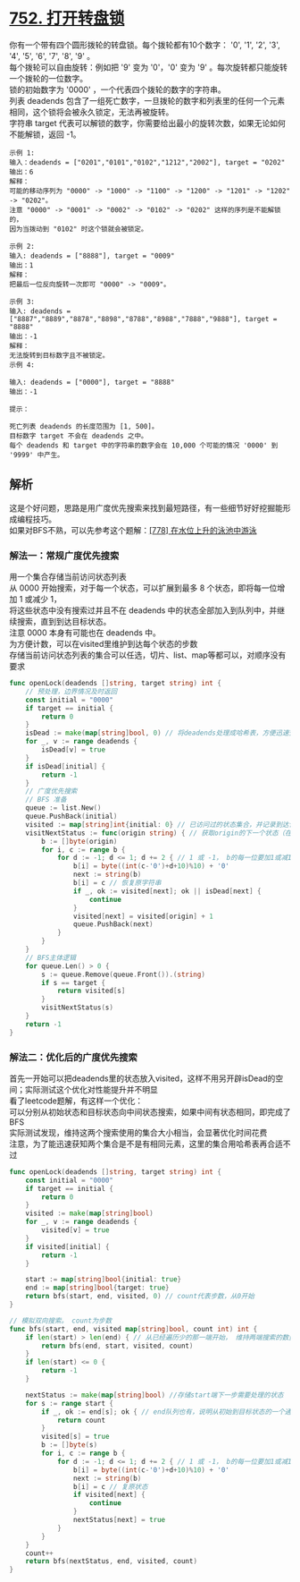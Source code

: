 # [752. 打开转盘锁](https://leetcode-cn.com/problems/open-the-lock)
你有一个带有四个圆形拨轮的转盘锁。每个拨轮都有10个数字： '0', '1', '2', '3', '4', '5', '6', '7', '8', '9' 。  
每个拨轮可以自由旋转：例如把 '9' 变为  '0'，'0' 变为 '9' 。每次旋转都只能旋转一个拨轮的一位数字。  
锁的初始数字为 '0000' ，一个代表四个拨轮的数字的字符串。  
列表 deadends 包含了一组死亡数字，一旦拨轮的数字和列表里的任何一个元素相同，这个锁将会被永久锁定，无法再被旋转。  
字符串 target 代表可以解锁的数字，你需要给出最小的旋转次数，如果无论如何不能解锁，返回 -1。  
```
示例 1:
输入：deadends = ["0201","0101","0102","1212","2002"], target = "0202"
输出：6
解释：
可能的移动序列为 "0000" -> "1000" -> "1100" -> "1200" -> "1201" -> "1202" -> "0202"。
注意 "0000" -> "0001" -> "0002" -> "0102" -> "0202" 这样的序列是不能解锁的，
因为当拨动到 "0102" 时这个锁就会被锁定。

示例 2:
输入: deadends = ["8888"], target = "0009"
输出：1
解释：
把最后一位反向旋转一次即可 "0000" -> "0009"。

示例 3:
输入: deadends = ["8887","8889","8878","8898","8788","8988","7888","9888"], target = "8888"
输出：-1
解释：
无法旋转到目标数字且不被锁定。
示例 4:

输入: deadends = ["0000"], target = "8888"
输出：-1

提示：

死亡列表 deadends 的长度范围为 [1, 500]。
目标数字 target 不会在 deadends 之中。
每个 deadends 和 target 中的字符串的数字会在 10,000 个可能的情况 '0000' 到 '9999' 中产生。
```
## 解析
这是个好问题，思路是用广度优先搜索来找到最短路径，有一些细节好好挖掘能形成编程技巧。   
如果对BFS不熟，可以先参考这个题解：[[778] 在水位上升的泳池中游泳](../swim-in-rising-water/readme.md)  
### 解法一：常规广度优先搜索
用一个集合存储当前访问状态列表  
从 0000 开始搜索，对于每一个状态，可以扩展到最多 8 个状态，即将每一位增加 1 或减少 1，  
将这些状态中没有搜索过并且不在 deadends 中的状态全部加入到队列中，并继续搜索，直到到达目标状态。  
注意 0000 本身有可能也在 deadends 中。  
为方便计数，可以在visited里维护到达每个状态的步数  
存储当前访问状态列表的集合可以任选，切片、list、map等都可以，对顺序没有要求  
```go
func openLock(deadends []string, target string) int {
	// 预处理，边界情况及时返回
	const initial = "0000"
	if target == initial {
		return 0
	}
	isDead := make(map[string]bool, 0) // 将deadends处理成哈希表，方便迅速查找某个状态是否在里边
	for _, v := range deadends {
		isDead[v] = true
	}
	if isDead[initial] {
		return -1
	}
	// 广度优先搜索
	// BFS 准备
	queue := list.New()
	queue.PushBack(initial)
	visited := map[string]int{initial: 0} // 已访问过的状态集合，并记录到达该状态花的步数
	visitNextStatus := func(origin string) { // 获取origin的下一个状态（在这里有8种）并将合适的状态入队
		b := []byte(origin)
		for i, c := range b {
			for d := -1; d <= 1; d += 2 { // 1 或 -1， b的每一位要加1或减1，以得到下一个状态
				b[i] = byte((int(c-'0')+d+10)%10) + '0'
				next := string(b)
				b[i] = c // 恢复原字符串
				if _, ok := visited[next]; ok || isDead[next] {
					continue
				}
				visited[next] = visited[origin] + 1
				queue.PushBack(next)
			}
		}
	}
	// BFS主体逻辑
	for queue.Len() > 0 {
		s := queue.Remove(queue.Front()).(string)
		if s == target {
			return visited[s]
		}
		visitNextStatus(s)
	}
	return -1
}
```
### 解法二：优化后的广度优先搜索
首先一开始可以把deadends里的状态放入visited，这样不用另开辟isDead的空间；实际测试这个优化对性能提升并不明显  
看了leetcode题解，有这样一个优化：  
可以分别从初始状态和目标状态向中间状态搜索，如果中间有状态相同，即完成了BFS  
实际测试发现，维持这两个搜索使用的集合大小相当，会显著优化时间花费  
注意，为了能迅速获知两个集合是不是有相同元素，这里的集合用哈希表再合适不过  
```go
func openLock(deadends []string, target string) int {
	const initial = "0000"
	if target == initial {
		return 0
	}
	visited := make(map[string]bool)
	for _, v := range deadends {
		visited[v] = true
	}
	if visited[initial] {
		return -1
	}

	start := map[string]bool{initial: true}
	end := map[string]bool{target: true}
	return bfs(start, end, visited, 0) // count代表步数，从0开始
}

// 模拟双向搜索。 count为步数
func bfs(start, end, visited map[string]bool, count int) int {
	if len(start) > len(end) { // 从已经遍历少的那一端开始， 维持两端搜索的数量相当，能明显优化搜索步数
		return bfs(end, start, visited, count)
	}
	if len(start) <= 0 {
		return -1
	}

	nextStatus := make(map[string]bool) //存储start端下一步需要处理的状态
	for s := range start {
		if _, ok := end[s]; ok { // end队列也有，说明从初始到目标状态的一个通路形成了
			return count
		}
		visited[s] = true
		b := []byte(s)
		for i, c := range b {
			for d := -1; d <= 1; d += 2 { // 1 或 -1， b的每一位要加1或减1，以得到下一个状态
				b[i] = byte((int(c-'0')+d+10)%10) + '0'
				next := string(b)
				b[i] = c // 复原状态
				if visited[next] {
					continue
				}
				nextStatus[next] = true
			}
		}
	}
	count++
	return bfs(nextStatus, end, visited, count)
}
```